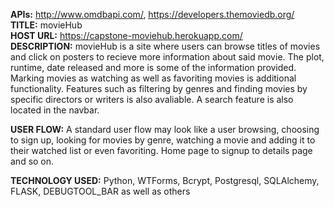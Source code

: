 **APIs:** http://www.omdbapi.com/, https://developers.themoviedb.org/   
**TITLE:** movieHub  
**HOST URL:** https://capstone-moviehub.herokuapp.com/  
**DESCRIPTION:** movieHub is a site where users can browse titles of movies and click on posters to recieve more information about said movie. The plot, runtime, date released and more is some of the information provided. Marking movies as watching as well as favoriting movies is additional functionality. Features such as filtering by genres and finding movies by specific directors or writers is also avaliable. A search feature is also located in the navbar.  

**USER FLOW:** A standard user flow may look like a user browsing, choosing to sign up, looking for movies by genre, watching a movie and adding it to their watched list or even favoriting. Home page to signup to details page and so on.  

**TECHNOLOGY USED:** Python, WTForms, Bcrypt, Postgresql, SQLAlchemy, FLASK, DEBUGTOOL_BAR as well as others